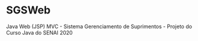 # SGSWeb
Java Web (JSP) MVC - Sistema Gerenciamento de Suprimentos - Projeto do Curso Java do SENAI 2020
